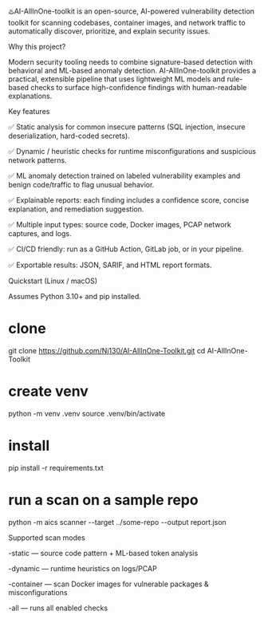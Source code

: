 ♨️AI-AllInOne-toolkit is an open-source, AI-powered vulnerability detection toolkit for scanning codebases, container images, and network traffic to automatically discover, prioritize, and explain security issues.

Why this project?

Modern security tooling needs to combine signature-based detection with behavioral and ML-based anomaly detection. AI-AllInOne-toolkit provides a practical, extensible pipeline that uses lightweight ML models and rule-based checks to surface high-confidence findings with human-readable explanations.

Key features

✅ Static analysis for common insecure patterns (SQL injection, insecure deserialization, hard-coded secrets).

✅ Dynamic / heuristic checks for runtime misconfigurations and suspicious network patterns.

✅ ML anomaly detection trained on labeled vulnerability examples and benign code/traffic to flag unusual behavior.

✅ Explainable reports: each finding includes a confidence score, concise explanation, and remediation suggestion.

✅ Multiple input types: source code, Docker images, PCAP network captures, and logs.

✅ CI/CD friendly: run as a GitHub Action, GitLab job, or in your pipeline.

✅ Exportable results: JSON, SARIF, and HTML report formats.

Quickstart (Linux / macOS)

Assumes Python 3.10+ and pip installed.

# clone
git clone https://github.com/Nj130/AI-AllInOne-Toolkit.git
cd AI-AllInOne-Toolkit

# create venv
python -m venv .venv
source .venv/bin/activate

# install
pip install -r requirements.txt

# run a scan on a sample repo
python -m aics scanner --target ../some-repo --output report.json


Supported scan modes

   -static — source code pattern + ML-based token analysis

   -dynamic — runtime heuristics on logs/PCAP

   -container — scan Docker images for vulnerable packages & misconfigurations

   -all — runs all enabled checks
   
